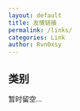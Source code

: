 ```yaml
---
layout: default
title: 友情链接
permalink: /links/
categories: Link
author: Rvn0xsy
---
```


## 类别

暂时留空...
